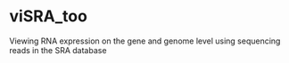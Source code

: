 # viSRA_too
Viewing RNA expression on the gene and genome level using sequencing reads in the SRA database
